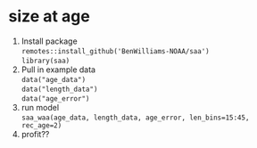 # size at age
1. Install package  
`remotes::install_github('BenWilliams-NOAA/saa')`  
`library(saa)`
2. Pull in example data  
`data("age_data")`  
`data("length_data")`  
`data("age_error")`  
3. run model  
`saa_waa(age_data, length_data, age_error, len_bins=15:45, rec_age=2)`  
4. profit?? 
